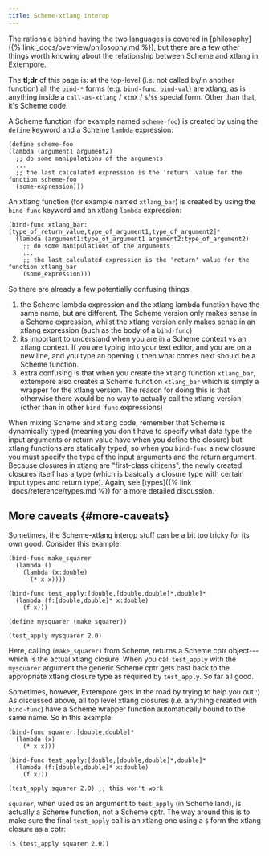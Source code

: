 ```yaml
---
title: Scheme-xtlang interop
---
```


The rationale behind having the two languages is covered in
[philosophy]({% link _docs/overview/philosophy.md %}), but there
are a few other things worth knowing about the relationship between Scheme and
xtlang in Extempore.

The **tl;dr** of this page is: at the top-level (i.e. not called by/in another
function) all the `bind-*` forms (e.g. `bind-func`, `bind-val`) are xtlang, as
is anything inside a `call-as-xtlang` / `xtmX` / `$`/`$$` special form. Other
than that, it's Scheme code.

A Scheme function (for example named `scheme-foo`) is created by using the
`define` keyword and a Scheme `lambda` expression:

~~~~ xtlang
(define scheme-foo
(lambda (argument1 argument2)
  ;; do some manipulations of the arguments
  ...
  ;; the last calculated expression is the 'return' value for the function scheme-foo
  (some-expression)))
~~~~

An xtlang function (for example named `xtlang_bar`) is created by using the
`bind-func` keyword and an xtlang `lambda` expression:

~~~~ xtlang
(bind-func xtlang_bar:[type_of_return_value,type_of_argument1,type_of_argument2]*
  (lambda (argument1:type_of_argument1 argument2:type_of_argument2)
    ;; do some manipulations of the arguments
    ...
    ;; the last calculated expression is the 'return' value for the function xtlang_bar
    (some_expression)))
~~~~

So there are already a few potentially confusing things.

1.  the Scheme lambda expression and the xtlang lambda function have the same
    name, but are different. The Scheme version only makes sense in a Scheme
    expression, whilst the xtlang version only makes sense in an xtlang
    expression (such as the body of a `bind-func`)
2.  its important to understand when you are in a Scheme context vs an xtlang
    context. If you are typing into your text editor, and you are on a new line,
    and you type an opening `(` then what comes next should be a Scheme
    function.
3.  extra confusing is that when you create the xtlang function `xtlang_bar`,
    extempore also creates a Scheme function `xtlang_bar` which is simply a
    wrapper for the xtlang version. The reason for doing this is that otherwise
    there would be no way to actually call the xtlang version (other than in
    other `bind-func` expressions)

When mixing Scheme and xtlang code, remember that Scheme is dynamically typed
(meaning you don't have to specify what data type the input arguments or return
value have when you define the closure) but xtlang functions are statically
typed, so when you `bind-func` a new closure you must specify the type of the
input arguments and the return argument. Because closures in xtlang are
"first-class citizens", the newly created closures itself has a type (which is
basically a closure type with certain input types and return type). Again, see
[types]({% link _docs/reference/types.md %}) for a more detailed
discussion.

## More caveats {#more-caveats}

Sometimes, the Scheme-xtlang interop stuff can be a bit too tricky for its own
good. Consider this example:

~~~~ xtlang
(bind-func make_squarer
  (lambda ()
    (lambda (x:double)
      (* x x))))

(bind-func test_apply:[double,[double,double]*,double]*
  (lambda (f:[double,double]* x:double)
    (f x)))

(define mysquarer (make_squarer))

(test_apply mysquarer 2.0)
~~~~

Here, calling `(make_squarer)` from Scheme, returns a Scheme cptr object---which
is the actual xtlang closure. When you call `test_apply` with the `mysquarer`
argument the generic Scheme cptr gets cast back to the appropriate xtlang
closure type as required by `test_apply`. So far all good.

Sometimes, however, Extempore gets in the road by trying to help you out :) As
discussed above, all top level xtlang closures (i.e. anything created with
`bind-func`) have a Scheme wrapper function automatically bound to the same
name. So in this example:

~~~~ xtlang
(bind-func squarer:[double,double]*
  (lambda (x)
    (* x x)))

(bind-func test_apply:[double,[double,double]*,double]*
  (lambda (f:[double,double]* x:double)
    (f x)))

(test_apply squarer 2.0) ;; this won't work
~~~~

`squarer`, when used as an argument to `test_apply` (in Scheme land), is
actually a Scheme function, not a Scheme cptr. The way around this is to make
sure the final `test_apply` call is an xtlang one using a `$` form the xtlang
closure as a cptr:

~~~~ xtlang
($ (test_apply squarer 2.0))
~~~~
